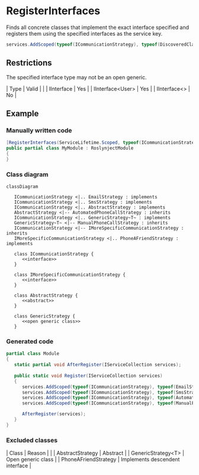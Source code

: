 # RegisterInterfaces

Finds all concrete classes that implement the exact
interface specified and registers them using the
specified interfaces as the service key.

```c#
services.AddScoped(typeof(ICommunicationStrategy), typeof(DiscoveredClass));
```

## Restrictions
The specified interface type may not be an open generic.

| Type | Valid |
|
| IInterface | Yes |
| IInterface&lt;User&gt; | Yes |
| IInterface&lt;&gt; | No |

## Example
### Manually written code
```c#
[RegisterInterfaces(ServiceLifetime.Scoped, typeof(ICommunicationStrategy))]
public partial class MyModule : RoslynjectModule
{
}
```

### Class diagram
```mermaid
classDiagram

   ICommunicationStrategy <|.. EmailStrategy : implements
   ICommunicationStrategy <|.. SmsStrategy : implements
   ICommunicationStrategy <|.. AbstractStrategy : implements
   AbstractStrategy <|-- AutomatedPhoneCallStrategy : inherits
   ICommunicationStrategy <|.. GenericStrategy~T~ : implements
   GenericStrategy~T~ <|-- ManualPhoneCallStrategy : inherits
   ICommunicationStrategy <|-- IMoreSpecificCommunicationStrategy : inherits
   IMoreSpecificCommunicationStrategy <|.. PhoneAFriendStrategy : implements

   class ICommunicationStrategy {
      <<interface>>
   }

   class IMoreSpecificCommunicationStrategy {
      <<interface>>
   }

   class AbstractStrategy {
      <<abstract>>
   }

   class GenericStrategy {
      <<open generic class>>
   }
```

### Generated code
```c#
partial class Module
{
   static partial void AfterRegister(IServiceCollection services);
        
   public static void Register(IServiceCollection services)
   {
      services.AddScoped(typeof(ICommunicationStrategy), typeof(EmailStrategy));
      services.AddScoped(typeof(ICommunicationStrategy), typeof(SmsStrategy));
      services.AddScoped(typeof(ICommunicationStrategy), typeof(AutomatedPhoneCallStrategy));
      services.AddScoped(typeof(ICommunicationStrategy), typeof(ManualPhoneCallStrategy));

      AfterRegister(services);
   }
}
```

### Excluded classes
| Class | Reason |
|
| AbstractStrategy | Abstract |
| GenericStrategy&lt;T&gt; | Open generic class |
| PhoneAFriendStrategy | Implements descendent interface |
